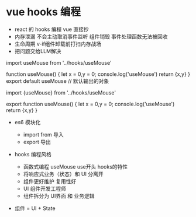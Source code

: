 # vue hooks 编程

- react 的 hooks 编程 vue 直接抄
- 内存泄漏
  不会主动取消事件监听 组件销毁 事件处理函数无法被回收
- 生命周期 v-if组件卸载前打扫内存战场
- 把问题交给LLM解决

import useMouse from '../hooks/useMouse' 

function useMouse() {
    let x = 0,y = 0;
    console.log('useMouse')
    return {x,y}
}
export default useMouse // 默认输出的对象

import {useMouse} from '../hooks/useMouse' 

export function useMouse() { 
    let x = 0,y = 0;
    console.log('useMouse')
    return {x,y}
}

- es6 模块化
  - import from 导入
  - export 导出

- hooks 编程风格
  - 函数式编程
  useMouse use开头 hooks的特性
  - 将响应式业务（状态）和 UI 分离开
  - 组件更好维护 复用性好
  - UI 组件开发工程师
  - 组件拆分为 UI界面 和 业务逻辑

- 组件 = UI + State